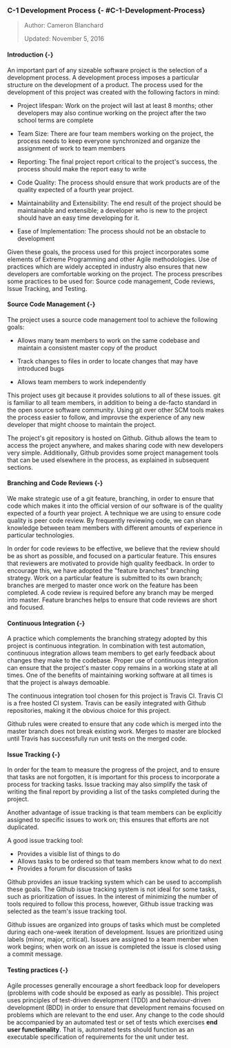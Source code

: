 ### C-1 Development Process {- #C-1-Development-Process}

> Author: Cameron Blanchard
>
> Updated: November 5, 2016

#### Introduction {-}

An important part of any sizeable software project is the selection of a development process.
A development process imposes a particular structure on the development of a product. The 
process used for the development of this project was created with the following factors in mind:

- Project lifespan: Work on the project will last at least 8 months; other developers may also
continue working on the project after the two school terms are complete

- Team Size: There are four team members working on the project, the process needs to keep everyone 
synchronized and organize the assignment of work to team members

- Reporting: The final project report critical to the project's success, the process should make the report easy to write

- Code Quality: The process should ensure that work products are of the quality expected of a fourth year project.

- Maintainability and Extensibility: The end result of the project should be maintainable and extensible; a developer 
who is new to the project should have an easy time developing for it.

- Ease of Implementation: The process should not be an obstacle to development

Given these goals, the process used for this project incorporates some elements of Extreme Programming and other
Agile methodologies. Use of practices which are widely accepted in industry also ensures that new developers are 
comfortable working on the project. The process prescribes some practices to be used for: Source code management, 
Code reviews, Issue Tracking, and Testing.

#### Source Code Management {-}

The project uses a source code management tool to achieve the following goals:

- Allows many team members to work on the same codebase and maintain a consistent master copy of the product

- Track changes to files in order to locate changes that may have introduced bugs

- Allows team members to work independently

This project uses git because it provides solutions to all of these issues. git is familiar to all
team members, in addition to being a de-facto standard in the open source software community.
Using git over other SCM tools makes the process easier to follow, and improvse the experience of any
new developer that might choose to maintain the project.

The project's git repository is hosted on Github. Github allows the team to access the project anywhere,
and makes sharing code with new developers very simple. Additionally, Github provides some project management 
tools that can be used elsewhere in the process, as explained in subsequent sections.

#### Branching and Code Reviews {-}

We make strategic use of a git feature, branching, in order to ensure that code which makes it into the
official version of our software is of the quality expected of a fourth year project. A technique we are
using to ensure code quality is peer code review. By frequently reviewing code, we can share knowledge 
between team members with different amounts of experience in particular technologies. 

In order for code reviews to be effective, we believe that the review should be as short as possible,
and focused on a particular feature. This ensures that reviewers are motivated to provide high quality 
feedback. In order to encourage this, we have adopted the "feature branches" branching strategy. Work on
a particular feature is submitted to its own branch; branches are merged to master once work on the 
feature has been completed. A code review is required before any branch may be merged into master. Feature 
branches helps to ensure that code reviews are short and focused.

#### Continuous Integration {-}

A practice which complements the branching strategy adopted by this project is continuous integration. 
In combination with test automation, continuous integration allows team members to get early 
feedback about changes they make to the codebase. Proper use of  continuous integration can ensure
that the project's master copy remains in a working state at all times. One of the benefits of maintaining
working software at all times is that the project is always demoable.

The continuous integration tool chosen for this project is Travis CI. Travis CI is a free hosted CI system.
Travis can be easily integrated with Github repositories, making it the obvious choice for this project. 

Github rules were created to ensure that any code which is merged into the master branch does not break existing
work. Merges to master are blocked until Travis has successfully run unit tests on the merged code.

#### Issue Tracking {-}

In order for the team to measure the progress of the project, and to ensure that tasks are not forgotten, 
it is important for this process to incorporate a process for tracking tasks. Issue tracking may also 
simplify the task of writing the final report by providing a list of the tasks completed during the project.

Another advantage of issue tracking is that team members can be explicitly assigned to specific issues to work on; 
this ensures that efforts are not duplicated. 

A good issue tracking tool:

- Provides a visible list of things to do
- Allows tasks to be ordered so that team members know what to do next
- Provides a forum for discussion of tasks

Github provides an issue tracking system which can be used to accomplish these goals. The Github issue tracking
system is not ideal for some tasks, such as prioritization of issues. In the interest of minimizing the number
of tools required to follow this process, however, Github issue tracking was selected as the team's issue tracking
tool.

Github issues are organized into groups of tasks which must be completed during each one-week iteration of development.
Issues are prioritized using labels (minor, major, critical). Issues are assigned to a team member when work begins;
when work on an issue is completed the issue is closed using a commit message.

#### Testing practices {-}

Agile processes generally encourage a short feedback loop for developers (problems with code should be exposed
as early as possible). This project uses principles of test-driven development (TDD) and behaviour-driven development (BDD)
in order to ensure that development remains focused on problems which are relevant to the end user. Any change to the code
should be accompanied by an automated test or set of tests which exercises **end user functionality**. That is, automated
tests should function as an executable specification of requirements for the unit under test.

